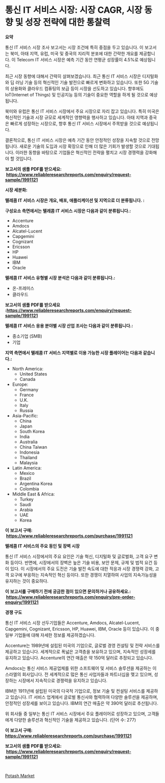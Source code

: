<p><h1>통신 IT 서비스 시장: 시장 CAGR, 시장 동향 및 성장 전략에 대한 통찰력</h1></p><p><strong>요약</strong></p>
<p><p>통신 IT 서비스 시장 조사 보고서는 시장 조건에 특히 중점을 두고 있습니다. 이 보고서는 북미, 아태 지역, 유럽, 미국 및 중국의 지리적 분포에 대한 간략한 개요를 제공합니다. 이 Telecom IT 서비스 시장은 예측 기간 동안 연평균 성장률이 4.5%로 예상됩니다.</p><p>최근 시장 동향에 대해서 간략히 살펴보겠습니다. 최근 통신 IT 서비스 시장은 디지털화와 딥 러닝 기술 등의 혁신적인 기술 발전으로 빠르게 변화하고 있습니다. 또한 5G 기술의 상용화와 클라우드 컴퓨팅의 보급 등이 시장을 선도하고 있습니다. 향후에도 IoT(Internet of Things) 및 인공지능 등의 기술이 중요한 역할을 하게 될 것으로 예상됩니다.</p><p>북미와 유럽은 통신 IT 서비스 시장에서 주요 시장으로 자리 잡고 있습니다. 특히 미국은 혁신적인 기술과 시장 규모로 세계적인 영향력을 행사하고 있습니다. 아태 지역과 중국은 빠르게 성장하는 시장으로, 향후 통신 IT 서비스 시장에서 주목받을 것으로 예상됩니다.</p><p>결론적으로, 통신 IT 서비스 시장은 예측 기간 동안 안정적인 성장을 지속할 것으로 전망됩니다. 새로운 기술의 도입과 시장 확장으로 인해 더 많은 기회가 발생할 것으로 기대됩니다. 이러한 동향을 바탕으로 기업들은 혁신적인 전략을 펼치고 시장 경쟁력을 강화해야 할 것입니다.</p></p>
<p><strong>보고서의 샘플 PDF를 받으세요: &nbsp;<a href="https://www.reliableresearchreports.com/enquiry/request-sample/1991121">https://www.reliableresearchreports.com/enquiry/request-sample/1991121</a></strong></p>
<p><strong>시장 세분화:</strong></p>
<p><strong> 텔레콤 IT 서비스 시장은 개요, 배포, 애플리케이션 및 지역으로 더 분류됩니다. :</strong></p>
<p><strong>구성요소 측면에서는 텔레콤 IT 서비스 시장은 다음과 같이 분류됩니다.:</strong></p>
<p><ul><li>Accenture</li><li>Amdocs</li><li>Alcatel-Lucent</li><li>Capgemini</li><li>Cognizant</li><li>Ericsson</li><li>HP</li><li>Huawei</li><li>IBM</li><li>Oracle</li></ul></p>
<p><strong> 텔레콤 IT 서비스 유형별 시장 분석은 다음과 같이 분류됩니다.:</strong></p>
<p><ul><li>온-프레미스</li><li>클라우드</li></ul></p>
<p><strong>보고서의 샘플 PDF를 받으세요 :<a href="https://www.reliableresearchreports.com/enquiry/request-sample/1991121">https://www.reliableresearchreports.com/enquiry/request-sample/1991121</a></strong></p>
<p><strong> 텔레콤 IT 서비스 응용 분야별 시장 산업 조사는 다음과 같이 분류됩니다.:</strong></p>
<p><ul><li>중소기업 (SMB)</li><li>기업</li></ul></p>
<p><strong>지역 측면에서 텔레콤 IT 서비스 지역별로 이용 가능한 시장 플레이어는 다음과 같습니다.:</strong></p>
<p><ul>
    <li>
        North America:
        <ul>
            <li>United States</li>
            <li>Canada</li>
        </ul>
    </li>
    <li>
        Europe:
        <ul>
            <li>Germany</li>
            <li>France</li>
            <li>U.K.</li>
            <li>Italy</li>
            <li>Russia</li>
        </ul>
    </li>
    <li>
        Asia-Pacific:
        <ul>
            <li>China</li>
            <li>Japan</li>
            <li>South Korea</li>
            <li>India</li>
            <li>Australia</li>
            <li>China Taiwan</li>
            <li>Indonesia</li>
            <li>Thailand</li>
            <li>Malaysia</li>
        </ul>
    </li>
    <li>
        Latin America:
        <ul>
            <li>Mexico</li>
            <li>Brazil</li>
            <li>Argentina Korea</li>
            <li>Colombia</li>
        </ul>
    </li>
    <li>
        Middle East & Africa:
        <ul>
            <li>Turkey</li>
            <li>Saudi</li>
            <li>Arabia</li>
            <li>UAE</li>
            <li>Korea</li>
        </ul>
    </li>
    </ul></p>
<p><strong>이 보고서 구매: &nbsp;<a href="https://www.reliableresearchreports.com/purchase/1991121">https://www.reliableresearchreports.com/purchase/1991121</a></strong></p>
<p><strong>텔레콤 IT 서비스의 주요 동인 및 장벽 시장</strong></p>
<p><p>통신 IT 서비스 시장에서의 주요 요인은 기술 혁신, 디지털화 및 글로벌화, 고객 요구 변화 등이다. 반면에, 시장에서의 장벽은 높은 기술 비용, 보안 문제, 규제 및 법적 요건 등이 있다. 이 시장에서의 주요 도전은 기술 발전 속도에 대한 적응과 시장 경쟁력 강화, 고객 요구에 부응하는 지속적인 혁신 등이다. 또한 경쟁이 치열하여 사업의 지속가능성을 유지하는 것이 중요하다.</p></p>
<p><strong>이 보고서를 구매하기 전에 궁금한 점이 있으면 문의하거나 공유하세요.: &nbsp;<a href="https://www.reliableresearchreports.com/enquiry/pre-order-enquiry/1991121">https://www.reliableresearchreports.com/enquiry/pre-order-enquiry/1991121</a></strong></p>
<p><strong>경쟁 구도</strong></p>
<p><p>통신 IT 서비스 시장 선두기업들은 Accenture, Amdocs, Alcatel-Lucent, Capgemini, Cognizant, Ericsson, HP, Huawei, IBM, Oracle 등이 있습니다. 이 중 일부 기업들에 대해 자세한 정보를 제공하겠습니다.</p><p>Accenture는 1989년에 설립된 미국의 기업으로, 글로벌 경영 컨설팅 및 전략 서비스를 제공하고 있습니다. 세계적으로 폭넓은 고객층을 보유하고 있으며, 지속적인 성장세를 유지하고 있습니다. Accenture의 연간 매출은 약 150억 달러로 추정되고 있습니다.</p><p>Amdocs는 통신 서비스 제공업체를 위한 소프트웨어 및 서비스 솔루션을 제공하는 이스라엘의 회사입니다. 전 세계적으로 많은 통신 사업자들과 파트너십을 맺고 있으며, 성장하는 시장에서 지속적으로 경쟁력을 유지하고 있습니다.</p><p>IBM은 1911년에 설립된 미국의 다국적 기업으로, 정보 기술 및 컨설팅 서비스를 제공하고 있습니다. IT 서비스 업계에서 글로벌 통신사와 협력하여 다양한 솔루션을 제공하며, 안정적인 성장세를 보이고 있습니다. IBM의 연간 매출은 약 390억 달러로 추산됩니다.</p><p>위 회사들 중 일부는 통신 IT 서비스 시장에서 주요 플레이어로 성장하고 있으며, 고객들에게 다양한 솔루션과 혁신적인 기술을 제공하고 있습니다. (단어 수: 277)</p></p>
<p><strong>이 보고서 구매: &nbsp; <a href="https://www.reliableresearchreports.com/purchase/1991121">https://www.reliableresearchreports.com/purchase/1991121</a></strong></p>
<p><strong>보고서의 샘플 PDF를 받으세요: &nbsp;<a href="https://www.reliableresearchreports.com/enquiry/request-sample/1991121">https://www.reliableresearchreports.com/enquiry/request-sample/1991121</a></strong><strong></strong></p>
<p>&nbsp;</p>
<p><p><a href="https://fearless-okapi-6c8.notion.site/Potash-Market-with-the-goal-of-estimating-the-market-size-and-future-growth-potential-of-various-mar-cbc64d1c831841af90f22b8eb98a1b14">Potash Market</a></p></p>